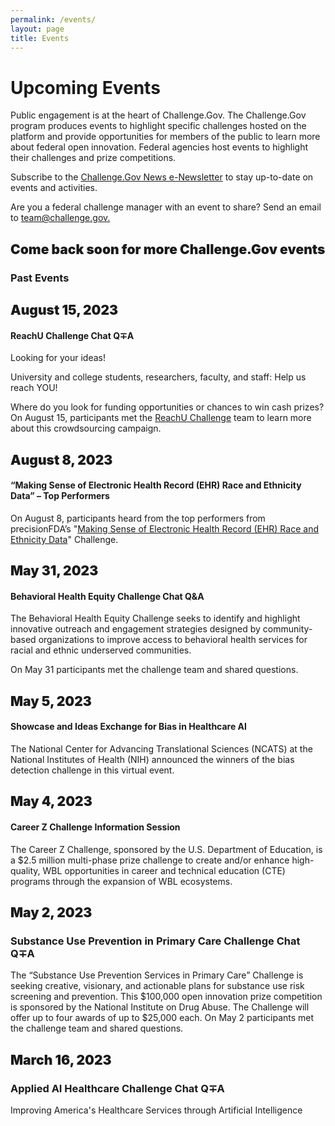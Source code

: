 ```yaml
---
permalink: /events/
layout: page
title: Events
---
```

<h1 class="text-center mb-4 font-weight-bold">Upcoming Events</h1>
<div class="col-sm-12">
  <p>Public engagement is at the heart of Challenge.Gov. The Challenge.Gov program produces events to highlight specific challenges hosted on the platform and provide opportunities for members of the public to learn more about federal open innovation. Federal agencies host events to highlight their challenges and prize competitions.</p>
  <p>Subscribe to the <a href="https://public.govdelivery.com/accounts/USGSATTS/subscriber/new?topic_id=USGSATTS_41">Challenge.Gov News e-Newsletter</a> to stay up-to-date on events and activities. </p>
  <p>Are you a federal challenge manager with an event to share? Send an email to <a href="mailto:team@challenge.gov">team@challenge.gov.</a></p>
</div>
<div class="row">
  <div class="col-sm-12">
    <div class="card">
      <div class="card-body text-center"> <i class="fas fa-calendar" style="color: #FA9441; font-size: 3em; padding-bottom: 20px;" title="Current Event"></i>
        <h2 class="card-title text-center" style="font-weight: 900;">Come back soon for more Challenge.Gov events</h2>
      </div>
    </div>
  </div>
	    <h3 class="text-center">Past Events</h3>
      <div class="col-sm-12">
        <div class="card">
        <div class="card-body text-center"> <i class="fas fa-calendar" style="color: #FA9441; font-size: 3em; padding-bottom: 20px;" title="Current Event"></i>
          <h2 class="card-title text-center" style="font-weight: 900;">August 15, 2023</h2>
          <h4>ReachU Challenge Chat Q&mp;A</h4>
          <p class="card-text text-center"> Looking for your ideas!</p>
          <p>University and college students, researchers, faculty, and staff: Help us reach YOU!</p>
          <p>Where do you look for funding opportunities or chances to win cash prizes?<br/>
            On August 15, participants met the <a href="https://www.challenge.gov/?challenge=reachu-challenge">ReachU Challenge</a> team to learn more about this crowdsourcing campaign.</p>
        </div>
		</div>
        <div class="card">
          <div class="card-body text-center"> <i class="fas fa-calendar" style="color: #FA9441; font-size: 3em; padding-bottom: 20px;" title="Current Event"></i>
            <h2 class="card-title text-center" style="font-weight: 900;">August 8, 2023</h2>
            <h4>“Making Sense of Electronic Health Record (EHR) Race and Ethnicity Data” – Top Performers</h4>
            <p class="card-text text-center"> On August 8, participants heard from the top performers from precisionFDA’s "<a href="https://www.challenge.gov/?challenge=making-sense-of-electronic-health-record-ehr-race-and-ethnicity-data-challenge">Making Sense of Electronic Health Record (EHR) Race and Ethnicity Data</a>" Challenge. </p>
          </div>
        </div>
        <div class="card">
          <div class="card-body text-center"> <i class="fas fa-calendar" style="color: #FA9441; font-size: 3em; padding-bottom: 20px;" title="Current Event"></i>
            <h2 class="card-title text-center" style="font-weight: 900;">May 31, 2023</h2>
            <h4>Behavioral Health Equity Challenge Chat Q&amp;A</h4>
            <p class="card-text text-center"> The Behavioral Health Equity Challenge seeks to identify and highlight innovative outreach and engagement strategies designed by community-based organizations to improve access to behavioral health services for racial and ethnic underserved communities. </p>
            <p class="card-text text-center">On May 31 participants met the challenge team and shared questions. </p>
          </div>
        </div>
        <div class="card">
          <div class="card-body text-center"> <i class="fas fa-calendar" style="color: #FA9441; font-size: 3em; padding-bottom: 20px;" title="Current Event"></i>
            <h2 class="card-title text-center" style="font-weight: 900;">May 5, 2023</h2>
            <h4>Showcase and Ideas Exchange for Bias in Healthcare AI</h4>
            <p class="card-text text-center">The National Center for Advancing Translational Sciences (NCATS) at the National Institutes of Health (NIH) announced the winners of the bias detection challenge in this virtual event. </p>
          </div>
        </div>
        <div class="card">
          <div class="card-body text-center"> <i class="fas fa-calendar" style="color: #FA9441; font-size: 3em; padding-bottom: 20px;" title="Current Event"></i>
            <h2 class="card-title text-center" style="font-weight: 900;">May 4, 2023</h2>
            <h4>Career Z Challenge Information Session</h4>
            <p class="card-text text-center"> The Career Z Challenge, sponsored by the U.S. Department of Education, is a $2.5 million multi-phase prize challenge to create and/or enhance high-quality, WBL opportunities in career and technical education (CTE) programs through the expansion of WBL ecosystems. </p>
          </div>
        </div>
        <div class="card">
          <div class="card-body text-center"> <i class="fas fa-calendar" style="color: #FA9441; font-size: 3em; padding-bottom: 20px;" title="Current Event"></i>
            <h2 class="card-title text-center" style="font-weight: 900;">May 2, 2023</h2>
            <h3>Substance Use Prevention in Primary Care Challenge Chat Q&mp;A</h3>
            <p class="card-text text-center"> The “Substance Use Prevention Services in Primary Care” Challenge is seeking creative, visionary, and actionable plans for substance use risk screening and prevention. This $100,000 open innovation prize competition is sponsored by the National Institute on Drug Abuse. The Challenge will offer up to four awards of up to $25,000 each.
              On May 2 participants met the challenge team and shared questions. </p>
          </div>
        </div>
        <div class="card">
          <div class="card-body text-center"> <i class="fas fa-calendar" style="color: #FA9441; font-size: 3em; padding-bottom: 20px;" title="Past event"></i>
            <h2 class="card-title text-center" style="font-weight: 900;">March 16, 2023</h2>
            <h3>Applied AI Healthcare Challenge Chat Q&mp;A</h3>
            <p class="card-text text-center">Improving America's Healthcare Services through Artificial Intelligence </p>
          </div>
        </div>
      </div>
    </div>
